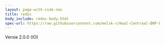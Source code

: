 ```yaml
---
layout: page-with-side-nav
title: redoc
body_include: redoc-body.html
spec-url: https://raw.githubusercontent.com/melsk-r/Haal-Centraal-BRP-bevragen/develop/specificatie/genereervariant/openapi.yaml
---
```

Versie 2.0.0 (IO)
<redoc spec-url='{{ page.spec-url}}'></redoc>

